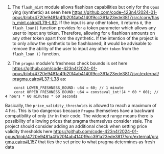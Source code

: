 1. The `flash_mint` module allows flashloan capabilities but only for the `Opus` ying (synthetic) as seen here https://github.com/code-423n4/2024-01-opus/blob/4720e9481a4fb20f4ab4140f9cc391a23ede3817/src/core/flash_mint.cairo#L79-L82. 
If the input is any other token, it returns `0`, the `flash_loan()` function provides for a token parameter which allows any user to input any token. Therefore, allowing for `0` flashloan amounts on any other token apart from the synthetic. If the intention of the project is to only allow the synthetic to be flashloaned, it would be advisable to remove the ability of the user to input any other `token` from the `flash_loan ()` function. 

2. The `pragma` module's freshness check bounds is set here https://github.com/code-423n4/2024-01-opus/blob/4720e9481a4fb20f4ab4140f9cc391a23ede3817/src/external/pragma.cairo#L37-L38 as:
```
    const LOWER_FRESHNESS_BOUND: u64 = 60; // 1 minute
    const UPPER_FRESHNESS_BOUND: u64 = consteval_int!(4 * 60 * 60); // 4 hours * 60 minutes * 60 seconds
```
Basically, the `price_validity_thresholds` is allowed to reach a maximum of 4 hrs. This is too dangerous because `Pragma` themselves have a backward compatibility of only `1hr` in their code. The widened range means there is possibility of allowing prices that pragma themselves consider stale. The project should consider adding an additional check when setting price validity thresholds here https://github.com/code-423n4/2024-01-opus/blob/4720e9481a4fb20f4ab4140f9cc391a23ede3817/src/external/pragma.cairo#L157 that ties the set price to what pragma determines as fresh data

